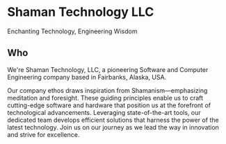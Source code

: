 # Shaman Technology LLC
Enchanting Technology, Engineering Wisdom

## Who

We're Shaman Technology, LLC, a pioneering Software and Computer Engineering company based in Fairbanks, Alaska, USA.

Our company ethos draws inspiration from Shamanism—emphasizing meditation and foresight. These guiding principles enable us to craft cutting-edge software and hardware that position us at the forefront of technological advancements. Leveraging state-of-the-art tools, our dedicated team develops efficient solutions that harness the power of the latest technology. Join us on our journey as we lead the way in innovation and strive for excellence.


<!--

**Here are some ideas to get you started:**

🙋‍♀️ A short introduction - what is your organization all about?
🌈 Contribution guidelines - how can the community get involved?
👩‍💻 Useful resources - where can the community find your docs? Is there anything else the community should know?
🍿 Fun facts - what does your team eat for breakfast?
🧙 Remember, you can do mighty things with the power of [Markdown](https://docs.github.com/github/writing-on-github/getting-started-with-writing-and-formatting-on-github/basic-writing-and-formatting-syntax)
-->
